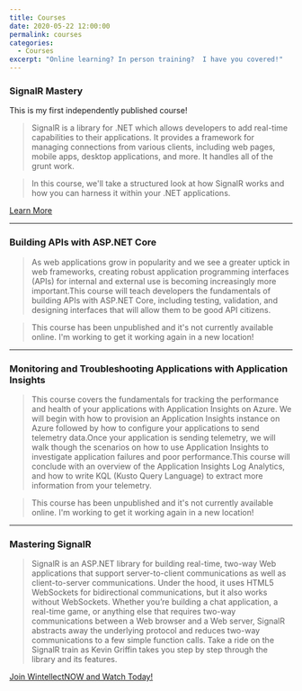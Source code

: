 ```yaml
---
title: Courses
date: 2020-05-22 12:00:00
permalink: courses
categories:
  - Courses
excerpt: "Online learning? In person training?  I have you covered!"
---
```


### SignalR Mastery

This is my first independently published course!

> SignalR is a library for .NET which allows developers to add real-time capabilities to their applications.  It provides a framework for managing connections from various clients, including web pages, mobile apps, desktop applications, and more.  It handles all of the grunt work.

> In this course, we'll take a structured look at how SignalR works and how you can harness it within your .NET applications.  

[Learn More](/signalr-mastery)

***

### Building APIs with ASP.NET Core

> As web applications grow in popularity and we see a greater uptick in web frameworks, creating robust application programming interfaces (APIs) for internal and external use is becoming increasingly more important.This course will teach developers the fundamentals of building APIs with ASP.NET Core, including testing, validation, and designing interfaces that will allow them to be good API citizens.  

> This course has been unpublished and it's not currently available online.  I'm working to get it working again in a new location!

***

### Monitoring and Troubleshooting Applications with Application Insights

> This course covers the fundamentals for tracking the performance and health of your applications with Application Insights on Azure. We will begin with how to provision an Application Insights instance on Azure followed by how to configure your applications to send telemetry data.Once your application is sending telemetry, we will walk though the scenarios on how to use Application Insights to investigate application failures and poor performance.This course will conclude with an overview of the Application Insights Log Analytics, and how to write KQL (Kusto Query Language) to extract more information from your telemetry.  
  
> This course has been unpublished and it's not currently available online.  I'm working to get it working again in a new location!

***

### Mastering SignalR

> SignalR is an ASP.NET library for building real-time, two-way Web applications that support server-to-client communications as well as client-to-server communications. Under the hood, it uses HTML5 WebSockets for bidirectional communications, but it also works without WebSockets. Whether you’re building a chat application, a real-time game, or anything else that requires two-way communications between a Web browser and a Web server, SignalR abstracts away the underlying protocol and reduces two-way communications to a few simple function calls. Take a ride on the SignalR train as Kevin Griffin takes you step by step through the library and its features.

[Join WintellectNOW and Watch Today!](https://www.wintellectnow.com/Home/SeriesDetail?seriesId=mastering-signalr)